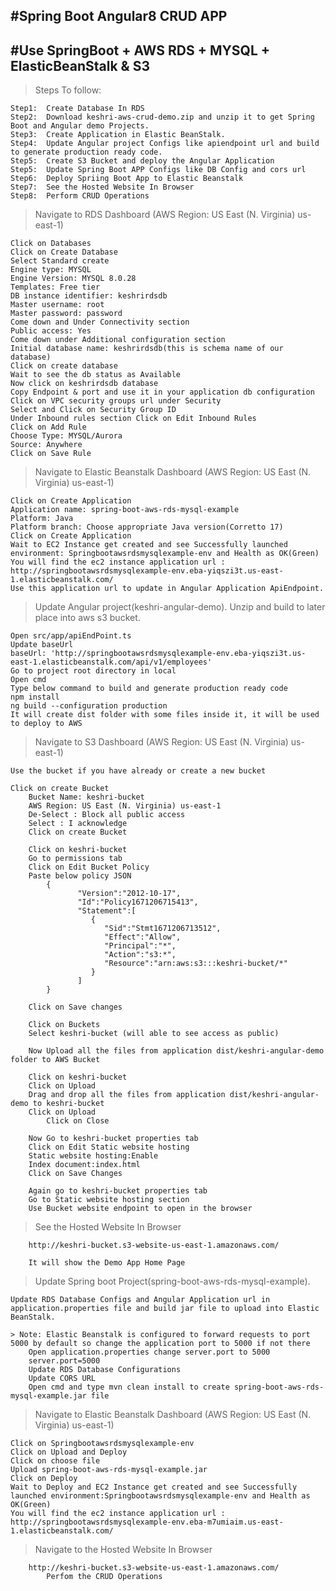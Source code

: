 
#Spring Boot Angular8 CRUD APP
-----------------------------------------------------------------------------------------------------------------------------------------------------------------------
#Use SpringBoot + AWS RDS + MYSQL + ElasticBeanStalk & S3
-----------------------------------------------------------------------------------------------------------------------------------------------------------------------

> Steps To follow: 
	
	Step1:  Create Database In RDS
  	Step2:  Download keshri-aws-crud-demo.zip and unzip it to get Spring Boot and Angular demo Projects.
	Step3:  Create Application in Elastic BeanStalk.
  	Step4:  Update Angular project Configs like apiendpoint url and build to generate production ready code.
	Step5:  Create S3 Bucket and deploy the Angular Application
	Step5:  Update Spring Boot APP Configs like DB Config and cors url  	
	Step6:  Deploy Spriing Boot App to Elastic Beanstalk
	Step7:  See the Hosted Website In Browser
	Step8:  Perform CRUD Operations

> Navigate to RDS Dashboard (AWS Region: US East (N. Virginia) us-east-1)
	
	Click on Databases
	Click on Create Database
	Select Standard create
	Engine type: MYSQL
	Engine Version: MYSQL 8.0.28
	Templates: Free tier
	DB instance identifier: keshrirdsdb
	Master username: root
	Master password: password
	Come down and Under Connectivity section
	Public access: Yes
	Come down under Additional configuration section
	Initial database name: keshrirdsdb(this is schema name of our database)
	Click on create database
	Wait to see the db status as Available
	Now click on keshrirdsdb database
	Copy Endpoint & port and use it in your application db configuration
	Click on VPC security groups url under Security
	Select and Click on Security Group ID
	Under Inbound rules section Click on Edit Inbound Rules
	Click on Add Rule
	Choose Type: MYSQL/Aurora
	Source: Anywhere
	Click on Save Rule
  
> Navigate to Elastic Beanstalk Dashboard (AWS Region: US East (N. Virginia) us-east-1)
	
	Click on Create Application
	Application name: spring-boot-aws-rds-mysql-example
	Platform: Java
	Platform branch: Choose appropriate Java version(Corretto 17)
	Click on Create Application
	Wait to EC2 Instance get created and see Successfully launched environment: Springbootawsrdsmysqlexample-env and Health as OK(Green)
	You will find the ec2 instance application url : http://springbootawsrdsmysqlexample-env.eba-yiqszi3t.us-east-1.elasticbeanstalk.com/
  	Use this application url to update in Angular Application ApiEndpoint.
  
> Update Angular project(keshri-angular-demo). Unzip and build to later place into aws s3 bucket.

  	Open src/app/apiEndPoint.ts
  	Update baseUrl
  	baseUrl: 'http://springbootawsrdsmysqlexample-env.eba-yiqszi3t.us-east-1.elasticbeanstalk.com/api/v1/employees'
	Go to project root directory in local
	Open cmd
	Type below command to build and generate production ready code
	npm install
	ng build --configuration production
	It will create dist folder with some files inside it, it will be used to deploy to AWS
	
> Navigate to S3 Dashboard (AWS Region: US East (N. Virginia) us-east-1)

	Use the bucket if you have already or create a new bucket
	
	Click on create Bucket		
		Bucket Name: keshri-bucket
		AWS Region: US East (N. Virginia) us-east-1
		De-Select : Block all public access
		Select : I acknowledge
		Click on create Bucket
		
		Click on keshri-bucket
		Go to permissions tab 
		Click on Edit Bucket Policy
		Paste below policy JSON
			{
				   "Version":"2012-10-17",
				   "Id":"Policy1671206715413",
				   "Statement":[
					  {
						 "Sid":"Stmt1671206713512",
						 "Effect":"Allow",
						 "Principal":"*",
						 "Action":"s3:*",
						 "Resource":"arn:aws:s3:::keshri-bucket/*"
					  }
				   ]
			}
			
		Click on Save changes
		
		Click on Buckets
		Select keshri-bucket (will able to see access as public)
		
		Now Upload all the files from application dist/keshri-angular-demo folder to AWS Bucket
		
		Click on keshri-bucket
		Click on Upload
		Drag and drop all the files from application dist/keshri-angular-demo to keshri-bucket
		Click on Upload
    		Click on Close
		
		Now Go to keshri-bucket properties tab
		Click on Edit Static website hosting
		Static website hosting:Enable
		Index document:index.html
		Click on Save Changes
		
		Again go to keshri-bucket properties tab
		Go to Static website hosting section
		Use Bucket website endpoint to open in the browser
			

> See the Hosted Website In Browser

		http://keshri-bucket.s3-website-us-east-1.amazonaws.com/

		It will show the Demo App Home Page    
 
> Update Spring boot Project(spring-boot-aws-rds-mysql-example). 

	Update RDS Database Configs and Angular Application url in application.properties file and build jar file to upload into Elastic BeanStalk.
	
	> Note: Elastic Beanstalk is configured to forward requests to port 5000 by default so change the application port to 5000 if not there
		Open application.properties change server.port to 5000
		server.port=5000
		Update RDS Database Configurations
		Update CORS URL
		Open cmd and type mvn clean install to create spring-boot-aws-rds-mysql-example.jar file
		
> Navigate to Elastic Beanstalk Dashboard (AWS Region: US East (N. Virginia) us-east-1)
	
	Click on Springbootawsrdsmysqlexample-env
	Click on Upload and Deploy
  	Click on choose file
	Upload spring-boot-aws-rds-mysql-example.jar
	Click on Deploy
	Wait to Deploy and EC2 Instance get created and see Successfully launched environment:Springbootawsrdsmysqlexample-env and Health as OK(Green)
	You will find the ec2 instance application url : http://springbootawsrdsmysqlexample-env.eba-m7umiaim.us-east-1.elasticbeanstalk.com/
	
> Navigate to the Hosted Website In Browser

		http://keshri-bucket.s3-website-us-east-1.amazonaws.com/
    		Perfom the CRUD Operations 
    
		
		
